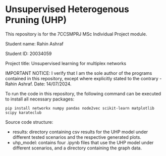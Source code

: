 # Unsupervised Heterogenous Pruning (UHP)

This repository is for the 7CCSMPRJ MSc Individual Project module.

Student name: Rahin Ashraf

Student ID: 20034059

Project title: Unsupervised learning for multiplex networks

IMPORTANT NOTICE: I verify that I am the sole author of the programs contained in this repository, except where explicitly stated to the contrary - Rahin Ashraf. Date: 14/07/2024.

To run the code in this repository, the following command can be executed to install all necessary packages: 

`pip install networkx numpy pandas node2vec scikit-learn matplotlib scipy karateclub`

Source code structure:
- results: directory containing csv results for the UHP model under different tested scenarios and the respective generated plots.
- uhp_model: contains four .ipynb files that use the UHP model under different scenarios, and a directory containing the graph data.

